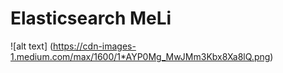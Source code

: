# Elasticsearch MeLi 
![alt text] (https://cdn-images-1.medium.com/max/1600/1*AYP0Mg_MwJMm3Kbx8Xa8lQ.png)
